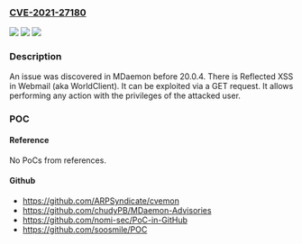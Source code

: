 ### [CVE-2021-27180](https://cve.mitre.org/cgi-bin/cvename.cgi?name=CVE-2021-27180)
![](https://img.shields.io/static/v1?label=Product&message=n%2Fa&color=blue)
![](https://img.shields.io/static/v1?label=Version&message=n%2Fa&color=blue)
![](https://img.shields.io/static/v1?label=Vulnerability&message=n%2Fa&color=brighgreen)

### Description

An issue was discovered in MDaemon before 20.0.4. There is Reflected XSS in Webmail (aka WorldClient). It can be exploited via a GET request. It allows performing any action with the privileges of the attacked user.

### POC

#### Reference
No PoCs from references.

#### Github
- https://github.com/ARPSyndicate/cvemon
- https://github.com/chudyPB/MDaemon-Advisories
- https://github.com/nomi-sec/PoC-in-GitHub
- https://github.com/soosmile/POC

